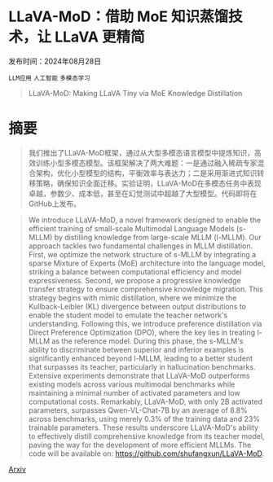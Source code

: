 # LLaVA-MoD：借助 MoE 知识蒸馏技术，让 LLaVA 更精简

发布时间：2024年08月28日

`LLM应用` `人工智能` `多模态学习`

> LLaVA-MoD: Making LLaVA Tiny via MoE Knowledge Distillation

# 摘要

> 我们推出了LLaVA-MoD框架，通过从大型多模态语言模型中提炼知识，高效训练小型多模态模型。该框架解决了两大难题：一是通过融入稀疏专家混合架构，优化小型模型的结构，平衡效率与表达力；二是采用渐进式知识转移策略，确保知识全面迁移。实验证明，LLaVA-MoD在多模态任务中表现卓越，参数少、成本低，甚至在幻觉测试中超越了大型模型。代码即将在GitHub上发布。

> We introduce LLaVA-MoD, a novel framework designed to enable the efficient training of small-scale Multimodal Language Models (s-MLLM) by distilling knowledge from large-scale MLLM (l-MLLM). Our approach tackles two fundamental challenges in MLLM distillation. First, we optimize the network structure of s-MLLM by integrating a sparse Mixture of Experts (MoE) architecture into the language model, striking a balance between computational efficiency and model expressiveness. Second, we propose a progressive knowledge transfer strategy to ensure comprehensive knowledge migration. This strategy begins with mimic distillation, where we minimize the Kullback-Leibler (KL) divergence between output distributions to enable the student model to emulate the teacher network's understanding. Following this, we introduce preference distillation via Direct Preference Optimization (DPO), where the key lies in treating l-MLLM as the reference model. During this phase, the s-MLLM's ability to discriminate between superior and inferior examples is significantly enhanced beyond l-MLLM, leading to a better student that surpasses its teacher, particularly in hallucination benchmarks. Extensive experiments demonstrate that LLaVA-MoD outperforms existing models across various multimodal benchmarks while maintaining a minimal number of activated parameters and low computational costs. Remarkably, LLaVA-MoD, with only 2B activated parameters, surpasses Qwen-VL-Chat-7B by an average of 8.8% across benchmarks, using merely 0.3% of the training data and 23% trainable parameters. These results underscore LLaVA-MoD's ability to effectively distill comprehensive knowledge from its teacher model, paving the way for the development of more efficient MLLMs. The code will be available on: https://github.com/shufangxun/LLaVA-MoD.

[Arxiv](https://arxiv.org/abs/2408.15881)